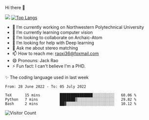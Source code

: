 Hi there 👋

![](https://github-readme-stats.vercel.app/api?username=Raohaocheng)
[![Top Langs](https://github-readme-stats.vercel.app/api/top-langs/?username=Raohaocheng&layout=compact)](https://github.com/anuraghazra/github-readme-stats)

- 🔭 I’m currently working on Northwestern Polytechnical University
- 🌱 I’m currently learning computer vision
- 👯 I’m looking to collaborate on Archaic-Atom
- 🤔 I’m looking for help with Deep learning
- 💬 Ask me about stereo matching
- 📫 How to reach me: raoxi36@foxmail.com
- 😄 Pronouns: Jack Rao
- ⚡ Fun fact: I can't believe I'm a PHD.

✨ The coding language used in last week
<!--START_SECTION:waka-->

```text
From: 28 June 2022 - To: 05 July 2022

TeX      15 mins         ███████████████░░░░░░░░░░   60.06 %
Python   7 mins          ███████▒░░░░░░░░░░░░░░░░░   29.82 %
Bash     2 mins          ██▓░░░░░░░░░░░░░░░░░░░░░░   10.12 %
```

<!--END_SECTION:waka-->

![Visitor Count](https://profile-counter.glitch.me/Raohaocheng/count.svg)

